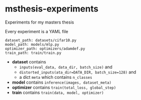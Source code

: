 # msthesis-experiments
Experiments for my masters thesis

Every experiment is a YAML file

```
dataset_path: datasets/cifar10.py
model_path: models/mlp.py
optimizer_path: optimizers/adamdef.py
train_path: train/train.py
```

* **dataset** contains
    * `inputs(eval_data, data_dir, batch_size)` and
    * `distorted_inputs(ata_dir=DATA_DIR, batch_size=128)` and
    * a dict `meta` which contains `n_classes`
* **model** contains `inference(images, dataset_meta)`
* **optimizer** contains `train(total_loss, global_step)`
* **train** contains `train(data, model, optimizer)`